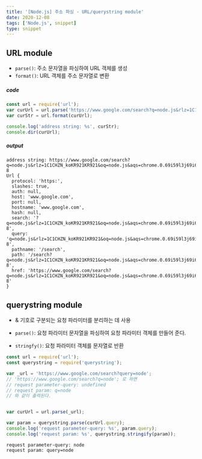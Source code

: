 ```yaml
---
title: '[Node.js] 주소 파싱 - URL/querystring module'
date: 2020-12-08
tags: ['Node.js', snippet]
type: snippet
---
```


## URL module

- `parse()`: 주소 문자열을 파싱하여 URL 객체를 생성
- `format()`: URL 객체를 주소 문자열로 변환


##### code
```js
const url = require('url');
var curUrl = url.parse('https://www.google.com/search?q=node.js&rlz=1C1CHZN_koKR921KR921&oq=node.js&aqs=chrome.0.69i59l3j69i61l3j69i65l2.830j0j4&sourceid=chrome&ie=UTF-8');
var curStr = url.format(curUrl);

console.log('address string: %s', curStr);
console.dir(curUrl);
```

##### output
```shell
address string: https://www.google.com/search?q=node.js&rlz=1C1CHZN_koKR921KR921&oq=node.js&aqs=chrome.0.69i59l3j69i61l3j69i65l2.830j0j4&sourceid=chrome&ie=UTF-8
Url {
  protocol: 'https:',
  slashes: true,
  auth: null,
  host: 'www.google.com',
  port: null,
  hostname: 'www.google.com',
  hash: null,
  search: '?q=node.js&rlz=1C1CHZN_koKR921KR921&oq=node.js&aqs=chrome.0.69i59l3j69i61l3j69i65l2.830j0j4&sourceid=chrome&ie=UTF-8',
  query: 'q=node.js&rlz=1C1CHZN_koKR921KR921&oq=node.js&aqs=chrome.0.69i59l3j69i61l3j69i65l2.830j0j4&sourceid=chrome&ie=UTF-8',
  pathname: '/search',
  path: '/search?q=node.js&rlz=1C1CHZN_koKR921KR921&oq=node.js&aqs=chrome.0.69i59l3j69i61l3j69i65l2.830j0j4&sourceid=chrome&ie=UTF-8',
  href: 'https://www.google.com/search?q=node.js&rlz=1C1CHZN_koKR921KR921&oq=node.js&aqs=chrome.0.69i59l3j69i61l3j69i65l2.830j0j4&sourceid=chrome&ie=UTF-8'
}
```


## querystring module

- & 기호로 구분되는 요청 파라미터를 분리하는 데 사용

- `parse()`: 요청 파라미터 문자열을 파싱하여 요청 파라미터 객체를 만들어 준다.
- `stringfy()`: 요청 파라미터 객체를 문자열로 반환 


```js
const url = require('url');
const querystring = require('querystring');

var _url = 'https://www.google.com/search?query=node';
// 'https://www.google.com/search?q=node'; 로 하면 
// request parameter-query: undefined
// request param: q=node 
// 와 같이 출력된다.


var curUrl = url.parse(_url);

var param = querystring.parse(curUrl.query);
console.log('request parameter-query: %s', param.query);
console.log('request param: %s', querystring.stringify(param));
```

```shell
request parameter-query: node
request param: query=node
```